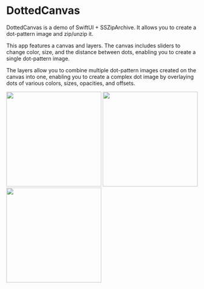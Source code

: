 # DottedCanvas
DottedCanvas is a demo of SwiftUI + SSZipArchive. It allows you to create a dot-pattern image and zip/unzip it.

This app features a canvas and layers. 
The canvas includes sliders to change color, size, and the distance between dots, 
enabling you to create a single dot-pattern image.

The layers allow you to combine multiple dot-pattern images created on the canvas into one, 
enabling you to create a complex dot image by overlaying dots of various colors, sizes, opacities, and offsets.

<img src="https://github.com/eisukekusachi/DottedCanvas/assets/51893896/f8fe6501-4121-4a8c-8523-aa1006fd37dd" width="250px">
<img src="https://github.com/eisukekusachi/DottedCanvas/assets/51893896/f4884b9a-e3e5-4a74-8380-e6fcbfe1f7ae" width="250px">
<img src="https://github.com/eisukekusachi/DottedCanvas/assets/51893896/9ecbff16-b00d-4af0-9ce9-b94b38aaad48" width="250px">
